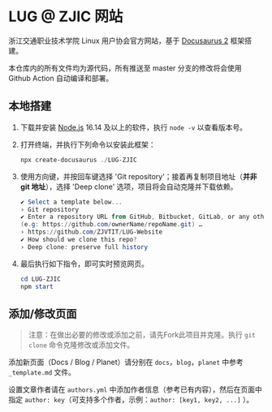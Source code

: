 # LUG @ ZJIC 网站

浙江交通职业技术学院 Linux 用户协会官方网站，基于 [Docusaurus 2](https://docusaurus.io/) 框架搭建。

本仓库内的所有文件均为源代码，所有推送至 master 分支的修改将会使用 Github Action 自动编译和部署。

## 本地搭建

1. 下载并安装 [Node.js](https://nodejs.org/en/download/) 16.14 及以上的软件，执行 `node -v` 以查看版本号。

2. 打开终端，并执行下列命令以安装此框架：

    ```powershell
    npx create-docusaurus ./LUG-ZJIC
    ```

3. 使用方向键，并按回车键选择 'Git repository'；接着再复制项目地址（**并非 git 地址**），选择 'Deep clone' 选项，项目将会自动克隆并下载依赖。

    ```powershell
    ✔ Select a template below... 
    › Git repository
    ✔ Enter a repository URL from GitHub, Bitbucket, GitLab, or any other public repo.
    (e.g: https://github.com/ownerName/repoName.git) … 
    › https://github.com/ZJVTIT/LUG-Website
    ✔ How should we clone this repo? 
    › Deep clone: preserve full history
    ```

4. 最后执行如下指令，即可实时预览网页。

    ```powershell
    cd LUG-ZJIC
    npm start
    ```
    
## 添加/修改页面

> 注意：在做出必要的修改或添加之前，请先Fork此项目并克隆。执行 `git clone` 命令克隆修改或添加文件。

添加新页面（Docs / Blog / Planet）请分别在 `docs`，`blog`，`planet` 中参考 `_template.md` 文件。

设置文章作者请在 `authors.yml` 中添加作者信息（参考已有内容），然后在页面中指定 `author: key`（可支持多个作者，示例：`author: [key1, key2, ...]` ）。
